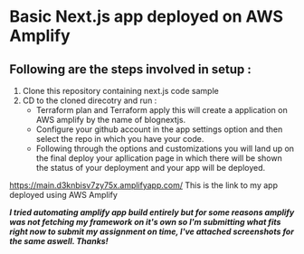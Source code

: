 # Basic Next.js app deployed on AWS Amplify

## Following are the steps involved in setup :
1. Clone this repository containing next.js code sample
2. CD to the cloned direcotry and run :
   - Terraform plan and Terraform apply this will create a application on AWS amplify by the name of blognextjs.
   - Configure your github account in the app settings option and then select the repo in which you have your code.
   - Following through the options and customizations you will land up on the final deploy your apllication page in which there will be shown the status of your deployment and your app will be deployed.

https://main.d3knbisv7zy75x.amplifyapp.com/
This is the link to my app deployed using AWS Amplify




***I tried automating amplify app build entirely but for some reasons amplify was not fetching my framework on it's own so I'm submitting what fits right now to submit my assignment on time, I've attached screenshots for the same aswell. Thanks!***
